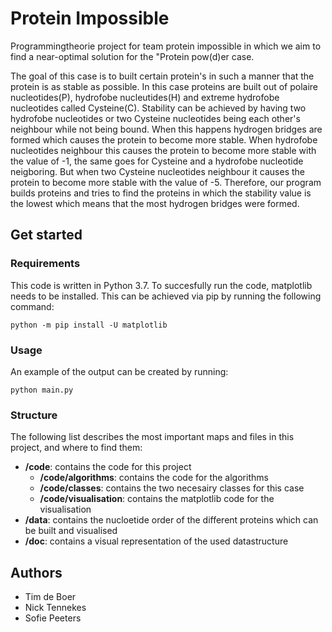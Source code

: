 # Protein Impossible
Programmingtheorie project for team protein impossible in which we aim to find a near-optimal solution for the "Protein pow(d)er case.

The goal of this case is to built certain protein's in such a manner that the protein is as stable as possible. In this case proteins are built out of polaire nucleotides(P), hydrofobe nucleutides(H) and extreme hydrofobe nucleotides called Cysteine(C). Stability can be achieved by having two hydrofobe nucleotides or two Cysteine nucleotides being each other's neighbour while not being bound. When this happens hydrogen bridges are formed which causes the protein to become more stable. When hydrofobe nucleotides neighbour this causes the protein to become more stable with the value of -1, the same goes for Cysteine and a hydrofobe nucleotide neigboring. But when two Cysteine nucleotides neighbour it causes the protein to become more stable with the value of -5. Therefore, our program builds proteins and tries to find the proteins in which the stability value is the lowest which means that the most hydrogen bridges were formed.

## Get started

### Requirements

This code is written in Python 3.7. To succesfully run the code, matplotlib needs to be installed. This can be achieved via pip by running the following command: 

```
python -m pip install -U matplotlib
```

### Usage

An example of the output can be created by running:

```
python main.py
```

### Structure
The following list describes the most important maps and files in this project, and where to find them:

- **/code**: contains the code for this project
  - **/code/algorithms**: contains the code for the algorithms 
  - **/code/classes**: contains the two necesairy classes for this case
  - **/code/visualisation**: contains the matplotlib code for the visualisation
- **/data**: contains the nucloetide order of the different proteins which can be built and visualised
- **/doc**: contains a visual representation of the used datastructure

## Authors
- Tim de Boer
- Nick Tennekes
- Sofie Peeters

